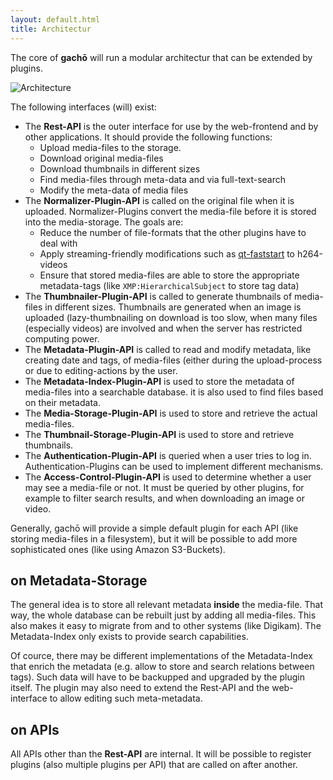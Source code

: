```yaml
---
layout: default.html
title: Architectur
---
```


The core of **gachō** will run a modular architectur that can be extended by plugins.
 
![Architecture](architecture.svg) 
 
 
The following interfaces (will) exist:

* The **Rest-API** is the outer interface for use by the web-frontend and by other applications.
It should provide the following functions:
    * Upload media-files to the storage.
    * Download original media-files
    * Download thumbnails in different sizes
    * Find media-files through meta-data and via full-text-search
    * Modify the meta-data of media files
* The **Normalizer-Plugin-API** is called on the original file when it is uploaded. Normalizer-Plugins
convert the media-file before it is stored into the media-storage. The goals are:
    * Reduce the number of file-formats that the other plugins have to deal with
    * Apply streaming-friendly modifications such as [qt-faststart](http://multimedia.cx/eggs/improving-qt-faststart/)
    to h264-videos
    * Ensure that stored media-files are able to store the appropriate metadata-tags (like `XMP:HierarchicalSubject` 
    to store tag data)
* The **Thumbnailer-Plugin-API** is called to generate thumbnails of media-files in different sizes. Thumbnails
are generated when an image is uploaded (lazy-thumbnailing on download is too slow, when many files 
(especially videos) are involved and when the server has restricted computing power.
* The **Metadata-Plugin-API** is called to read and modify metadata, like creating date and tags, of media-files (either during the
upload-process or due to editing-actions by the user.
* The **Metadata-Index-Plugin-API** is used to store the metadata of media-files into a searchable database.
it is also used to find files based on their metadata.
* The **Media-Storage-Plugin-API** is used to store and retrieve the actual media-files. 
* The **Thumbnail-Storage-Plugin-API** is used to store and retrieve thumbnails.
* The **Authentication-Plugin-API** is queried when a user tries to log in. Authentication-Plugins can be used to implement 
different mechanisms.
* The **Access-Control-Plugin-API** is used to determine whether a user may see a media-file or not. It must be queried by 
other plugins, for example to filter search results, and when downloading an image or video.

Generally, gachō will provide a simple default plugin for each API (like storing media-files in a filesystem), 
but it will be possible to add more sophisticated ones (like using Amazon S3-Buckets).

## on Metadata-Storage

The general idea is to store all relevant metadata **inside** the media-file. That way, the whole database
can be rebuilt just by adding all media-files. This also makes it easy to migrate from and to other 
systems (like Digikam). The Metadata-Index only exists to provide search capabilities.

Of cource, there may be different implementations of the Metadata-Index that enrich the metadata (e.g. allow 
to store and search relations between tags). Such data will have to be backupped and upgraded by the plugin
itself. The plugin may also need to extend the Rest-API and the web-interface to allow editing such meta-metadata.

## on APIs

All APIs other than the **Rest-API** are internal. It will be possible to register plugins (also multiple plugins
per API) that are called on after another.



